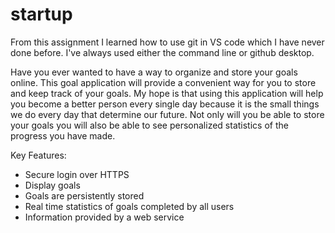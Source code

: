# startup

From this assignment I learned how to use git in VS code which I have never done before. I've always used either the command line or github desktop.

Have you ever wanted to have a way to organize and store your goals online. This goal application will provide a convenient way for you to
store and keep track of your goals. My hope is that using this application will help you become a better person every single day because it
is the small things we do every day that determine our future. Not only will you be able to store your goals you will also be able to see
personalized statistics of the progress you have made.

[](startup_design.png)

Key Features:

- Secure login over HTTPS
- Display goals
- Goals are persistently stored
- Real time statistics of goals completed by all users
- Information provided by a web service

